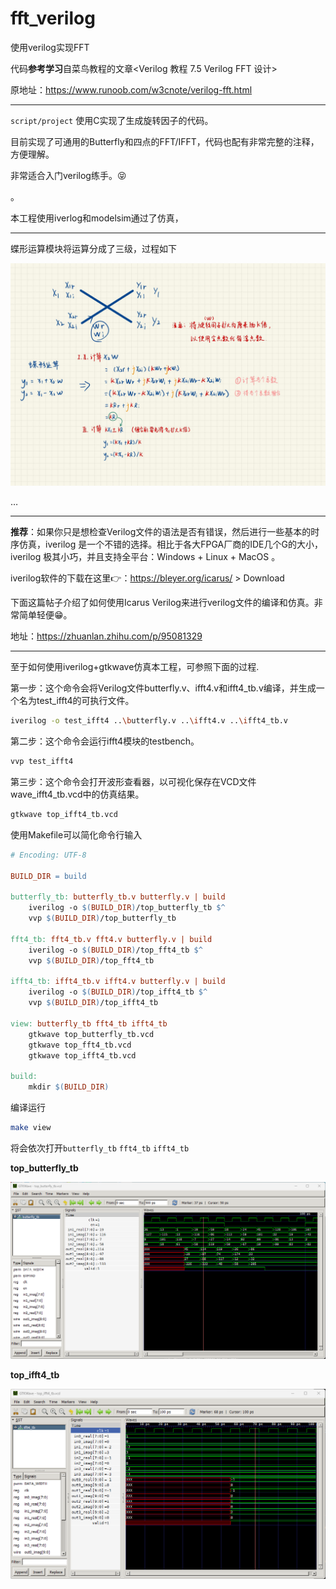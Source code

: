 # fft_verilog
使用verilog实现FFT

代码**参考学习**自菜鸟教程的文章<Verilog 教程 7.5 Verilog FFT 设计>

原地址：https://www.runoob.com/w3cnote/verilog-fft.html

---

`script/project` 使用C实现了生成旋转因子的代码。

目前实现了可通用的Butterfly和四点的FFT/IFFT，代码也配有非常完整的注释，方便理解。

非常适合入门verilog练手。😝

。

本工程使用iverlog和modelsim通过了仿真，

---

蝶形运算模块将运算分成了三级，过程如下

![Butterfly](./image/Butterfly.jpg)

…

---

​	**推荐**：如果你只是想检查Verilog文件的语法是否有错误，然后进行一些基本的时序仿真，iverilog 是一个不错的选择。相比于各大FPGA厂商的IDE几个G的大小，iverilog 极其小巧，并且支持全平台：Windows + Linux + MacOS 。

iverilog软件的下载在这里👉：https://bleyer.org/icarus/ > Download

下面这篇帖子介绍了如何使用Icarus Verilog来进行verilog文件的编译和仿真。非常简单轻便😁。

地址：https://zhuanlan.zhihu.com/p/95081329

---

至于如何使用iverilog+gtkwave仿真本工程，可参照下面的过程.

第一步：这个命令会将Verilog文件butterfly.v、ifft4.v和ifft4_tb.v编译，并生成一个名为test_ifft4的可执行文件。

```bash
iverilog -o test_ifft4 ..\butterfly.v ..\ifft4.v ..\ifft4_tb.v
```

第二步：这个命令会运行ifft4模块的testbench。

```bash
vvp test_ifft4
```

第三步：这个命令会打开波形查看器，以可视化保存在VCD文件wave_ifft4_tb.vcd中的仿真结果。

```bash
gtkwave top_ifft4_tb.vcd
```



使用Makefile可以简化命令行输入

```makefile
# Encoding: UTF-8

BUILD_DIR = build

butterfly_tb: butterfly_tb.v butterfly.v | build
	iverilog -o $(BUILD_DIR)/top_butterfly_tb $^
	vvp $(BUILD_DIR)/top_butterfly_tb

fft4_tb: fft4_tb.v fft4.v butterfly.v | build
	iverilog -o $(BUILD_DIR)/top_fft4_tb $^
	vvp $(BUILD_DIR)/top_fft4_tb

ifft4_tb: ifft4_tb.v ifft4.v butterfly.v | build
	iverilog -o $(BUILD_DIR)/top_ifft4_tb $^
	vvp $(BUILD_DIR)/top_ifft4_tb

view: butterfly_tb fft4_tb ifft4_tb
	gtkwave top_butterfly_tb.vcd
	gtkwave top_fft4_tb.vcd 
	gtkwave top_ifft4_tb.vcd

build: 
	mkdir $(BUILD_DIR)

```

编译运行

```bash
make view
```

将会依次打开`butterfly_tb` `fft4_tb` `ifft4_tb` 



**top_butterfly_tb** 

![top_butterfly_tb](image/top_butterfly_tb.png)

**top_ifft4_tb** 

![top_ifft4_tb](image/top_ifft4_tb.png)

